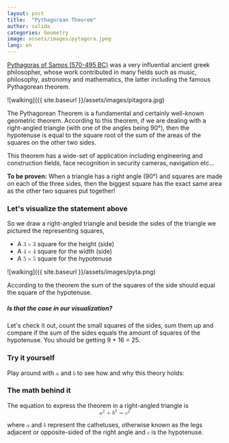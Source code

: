 ```yaml
---
layout: post
title:  "Pythagorean Theorem"
author: solida
categories: Geometry
image: assets/images/pytagora.jpeg
lang: en
---
```

[Pythagoras of Samos (570-495 BC)](https://en.wikipedia.org/wiki/Pythagoras) was a very influential ancient greek philosopher, whose work
contributed in many fields such as music, philosophy, astronomy and mathematics, the latter including the famous Pythagorean theorem.

![walking]({{ site.baseurl }}/assets/images/pitagora.jpg)

The Pythagorean Theorem is a fundamental and certainly well-known geometric theorem. According to this theorem, if we are dealing with a right-angled triangle (with one of the angles being 90°), then the hypotenuse is equal to the square root of the sum of the areas of the squares on the other two sides.  


This theorem has a wide-set of application including engineering and construction fields, face recognition in security cameras, navigation etc...

**To be proven:** When a triangle has a right angle (90°) and squares are made on each of the three sides, then the biggest square has the exact same area as the other two squares put together!

### Let's visualize the statement above
So we draw a right-angled triangle and beside the sides of the triangle we pictured the representing squares, 
- A <math display="inline"><mn>3</mn><mo>&times;</mo><mn>3</mn></math> square for the height (side)
- A <math display="inline"><mn>4</mn><mo>&times;</mo><mn>4</mn></math> square for the width (side)
- A <math display="inline"><mn>5</mn><mo>&times;</mo><mn>5</mn></math> square for the hypotenuse 

![walking]({{ site.baseurl }}/assets/images/pyta.png)

According to the theorem the sum of the squares of the side should equal the square of the hypotenuse.

##### Is that the case in our visualization?
Let's check it out, count the small squares of the sides, sum them up and compare if the sum of the sides equals the amount of squares of the hypotenuse.
You should be getting 9 + 16 = 25. 

### Try it yourself
Play around with <math display="inline"><mi>a</mi></math> and <math display="inline"><mi>b</mi></math> to see how and why this theory holds:
<div id="observablehq-21c7f424">
  <div class="observablehq-viewof-a"></div>
  <div class="observablehq-viewof-b"></div>
  <div class="observablehq-canvas"></div>
  <div class="observablehq-blla"></div>
</div>
<script type="module">
  import {Runtime, Inspector} from "https://cdn.jsdelivr.net/npm/@observablehq/runtime@4/dist/runtime.js";
  import define from "https://api.observablehq.com/@864af2bf64442aa6/untitled.js?v=3";
  (new Runtime).module(define, name => {
    if (name === "viewof a") return Inspector.into("#observablehq-21c7f424 .observablehq-viewof-a")();
    if (name === "viewof b") return Inspector.into("#observablehq-21c7f424 .observablehq-viewof-b")();
    if (name === "canvas") return Inspector.into("#observablehq-21c7f424 .observablehq-canvas")();
    if (name === "blla") return Inspector.into("#observablehq-21c7f424 .observablehq-blla")();
  });
</script>

### The math behind it
The equation to express the theorem in a right-angled triangle is
<math display="block" xmlns="http://www.w3.org/1998/Math/MathML">
  <mrow>
    <msup>
      <mi>a</mi>
      <mn>2</mn>
    </msup>
    <mo>+</mo>
    <msup>
      <mi>b</mi>
      <mn>2</mn>
    </msup>
    <mo>=</mo>
    <msup>
      <mi>c</mi>
      <mn>2</mn>
    </msup>
  </mrow>
</math>

where <math display="inline"><mi>a</mi></math> and <math display="inline"><mi>b</mi></math> represent the cathetuses, otherwise known as the legs adjacent or opposite-sided of the right angle and <math display="inline"><mi>c</mi></math> is the hypotenuse.
